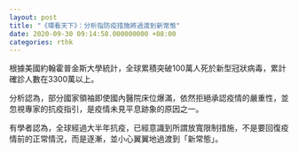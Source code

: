 ```yaml
---
layout: post
title: "《環看天下》：分析指防疫措施將過渡到新常態"
date: 2020-09-30 09:14:58.000000000 +08:00
categories: rthk
---
```


根據美國約翰霍普金斯大學統計，全球累積突破100萬人死於新型冠狀病毒，累計確診人數在3300萬以上。

分析認為，部分國家領袖即使國內醫院床位爆滿，依然拒絕承認疫情的嚴重性，並忽視專家的抗疫指引，是疫情未見平息跡象的原因之一。

有學者認為，全球經過大半年抗疫，已經意識到所謂放寬限制措施，不是要回復疫情前的正常情況，而是逐漸，並小心翼翼地過渡到「新常態」。
